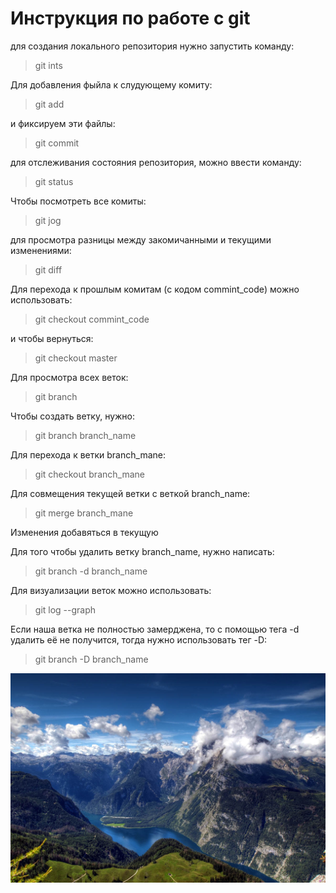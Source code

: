# Инструкция по работе с git
для создания локального репозитория нужно запустить команду: 
> git ints

Для добавления фыйла к слудующему комиту:
> git add

и фиксируем эти файлы:
> git commit

для отслеживания состояния репозитория, можно ввести команду:
> git status

Чтобы посмотреть все комиты:
> git jog

для просмотра разницы между закомичанными и текущими изменениями:
> git diff

Для перехода к прошлым комитам (с кодом commint_code) можно использовать:
> git checkout commint_code

и чтобы вернуться:
> git checkout master 

Для просмотра всех веток:
> git branch

Чтобы создать ветку, нужно:
> git branch branch_name

Для перехода к ветки branch_mane:
> git checkout branch_mane

Для совмещения текущей ветки с веткой branch_name:
> git merge branch_mane

Изменения добавяться в текущую 

Для того чтобы удалить ветку branch_name, нужно написать:
> git branch -d branch_name

Для визуализации веток можно использовать:
> git log --graph

Если наша ветка не полностью замерджена, то с помощью тега -d удалить её не получится, тогда нужно использовать тег -D:
> git branch -D branch_name

![какая-то картинка](0_9b565_e9e0e1e4_xxxl_15.jpg)